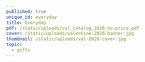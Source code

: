 ```yaml
---
published: true
unique_id: everyday
title: Everyday
pdf: /static/uploads/val_catalog_2020_no-price.pdf
cover: /static/uploads/valentine-2020-banner.jpg
thumbnail: /static/uploads/val-2020-cover.jpg
topic:
  - gifts
---
```


